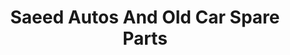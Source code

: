 ---
title: "Saeed Autos And Old Car Spare Parts"
url: /karachi/saeed-autos-and-old-car-spare-parts/
shop: car parts
---